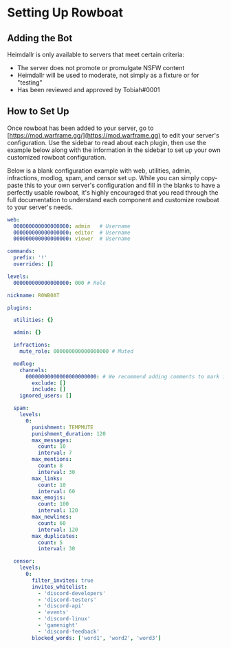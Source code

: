 # Setting Up Rowboat

## Adding the Bot

Heimdallr is only available to servers that meet certain criteria:

* The server does not promote or promulgate NSFW content
* Heimdallr will be used to moderate, not simply as a fixture or for "testing"
* Has been reviewed and approved by Tobiah\#0001

## How to Set Up

Once rowboat has been added to your server, go to [https://mod.warframe.gg/](https://mod.warframe.gg) to edit your server's configuration. Use the sidebar to read about each plugin, then use the example below along with the information in the sidebar to set up your own customized rowboat configuration.

Below is a blank configuration example with web, utilities, admin, infractions, modlog, spam, and censor set up. While you can simply copy-paste this to your own server's configuration and fill in the blanks to have a perfectly usable rowboat, it's highly encouraged that you read through the full documentation to understand each component and customize rowboat to your server's needs.

```yaml
web:
  000000000000000000: admin   # Username
  000000000000000000: editor  # Username
  000000000000000000: viewer  # Username

commands:
  prefix: '!'
  overrides: []

levels:
  000000000000000000: 000 # Role

nickname: R0WB0AT

plugins:

  utilities: {}

  admin: {}

  infractions:
    mute_role: 000000000000000000 # Muted

  modlog:
    channels:
      00000000000000000000000: # We recommend adding comments to mark ids with names
        exclude: []
        include: []
    ignored_users: []

  spam:
    levels:
      0:
        punishment: TEMPMUTE
        punishment_duration: 120
        max_messages:
          count: 10
          interval: 7
        max_mentions:
          count: 8
          interval: 30
        max_links:
          count: 10
          interval: 60
        max_emojis:
          count: 100
          interval: 120
        max_newlines:
          count: 60
          interval: 120
        max_duplicates:
          count: 5
          interval: 30

  censor:
    levels:
      0:
        filter_invites: true
        invites_whitelist: 
          - 'discord-developers'
          - 'discord-testers'
          - 'discord-api'
          - 'events'
          - 'discord-linux'
          - 'gamenight'
          - 'discord-feedback'
        blocked_words: ['word1', 'word2', 'word3']
```

